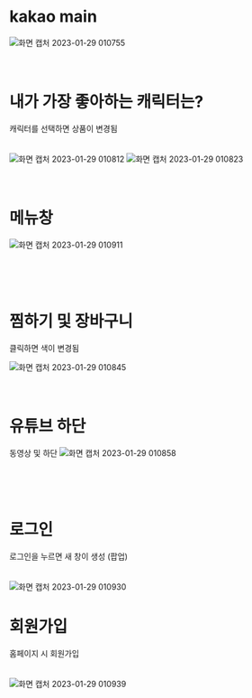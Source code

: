 # kakao main

![화면 캡처 2023-01-29 010755](https://user-images.githubusercontent.com/107590194/215276982-95306955-5ad5-44e4-b0f1-5cef38a53940.png)
<br/>
<br/>
<br/>
# 내가 가장 좋아하는 캐릭터는?
캐릭터를 선택하면 상품이 변경됨
<br/>
<br/>
<br/>
![화면 캡처 2023-01-29 010812](https://user-images.githubusercontent.com/107590194/215276984-951234f0-4da9-4da1-8e05-fa00f969dfec.png)
![화면 캡처 2023-01-29 010823](https://user-images.githubusercontent.com/107590194/215276969-81ef8b49-fd98-488f-a8d1-2d859933ec5e.png)
<br/>
<br/>
<br/>
# 메뉴창
![화면 캡처 2023-01-29 010911](https://user-images.githubusercontent.com/107590194/215276976-51c9ca5b-9e28-46fd-986b-e3d5bf5c3257.png)

<br/>
<br/>
<br/>

# 찜하기 및 장바구니
클릭하면 색이 변경됨

![화면 캡처 2023-01-29 010845](https://user-images.githubusercontent.com/107590194/215276972-b0fc85f0-cf73-4067-948d-d4a688902a3b.png)
<br/>
<br/>
<br/>

# 유튜브 하단
동영상 및 하단
![화면 캡처 2023-01-29 010858](https://user-images.githubusercontent.com/107590194/215277539-c81abbe9-239b-4a19-9c61-029732e29a3c.png)

<br/>
<br/>
<br/>

# 로그인
로그인을 누르면 새 창이 생성 (팝업)
<br/>
<br/>
<br/>
![화면 캡처 2023-01-29 010930](https://user-images.githubusercontent.com/107590194/215276977-8d2e2144-f2d6-4ab3-9ec5-cb4fd2004854.png)

# 회원가입
홈페이지 시 회원가입 
<br/>
<br/>
<br/>
![화면 캡처 2023-01-29 010939](https://user-images.githubusercontent.com/107590194/215277614-14187636-372f-4100-9c81-97f72fe8c884.png)

